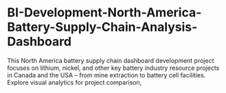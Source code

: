 # BI-Development-North-America-Battery-Supply-Chain-Analysis-Dashboard
This North America battery supply chain dashboard development project focuses on lithium, nickel, and other key battery industry resource projects in Canada and the USA – from mine extraction to battery cell facilities. Explore visual analytics for project comparison, 
